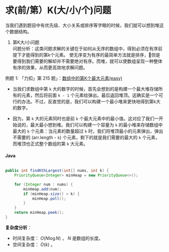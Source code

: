 # 求(前/第）K(大/小/个)问题

当我们遇到题目中有优先级、大小关系或排序等字眼的时候，我们就可以想到堆这个数据结构。  


1. 第K大/小问题  
问题分析：这类问题求解的关键在于如何从无序的数组中，得到必须在有序前提下才能得到的第k个元素。
使无序变为有序的最简单方法就是排序，但是要得到我们需要的解却并不需要绝对有序。而堆，就可以使数组呈现一种整体有序的效果，从而更高效地求解问题。  

例题 1: 「力扣」第 215 题」：[数组中的第K个最大元素(easy)](https://leetcode-cn.com/problems/kth-largest-element-in-an-array/)

+ 当我们求数组中第 `k` 大的数字的时候，首先会想到的是构建一个最大堆存储所有的元素，然后将前面 `k - 1` 个元素给弹出。最后返回堆顶。这确实是一个可行的办法。不过，反直觉的是，我们可以构建一个最小堆来更快地得到第k大的数字。

+ 因为，第 `k` 大的元素同时也是前 `k` 个最大元素中的最小值。这对应了我们一开始说的，最大最小想到堆。我们可以构建一个容量为 `k` 的最小堆来存储数组中最大的 `k` 个元素：当元素的数量超过 `k` 时，我们将堆顶最小的元素弹出，弹出不需要的 (arr.length - `k`) 个元素，剩下的就是我们需要的最大的 `k` 个元素，而堆顶也正式整个数组的第 `k` 大元素。

<!-- tabs:start -->
#### **Java**

```java

public int findKthLargest(int[] nums, int k) {
    PriorityQueue<Integer> minHeap = new PriorityQueue<>();

    for (Integer num : nums) {
        minHeap.add(num);
        if (minHeap.size() > k) {
            minHeap.poll();
        }
    }
    return minHeap.peek();
}

```
<!-- tabs:end -->

**复杂度分析**：

+ 时间复杂度： $O(N\log N)$ ， $N$ 是数组的长度。
+ 空间复杂度： $O(k)$ 。